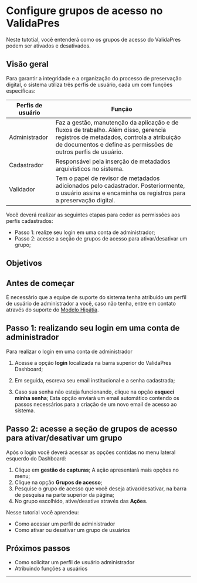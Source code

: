 # Configure grupos de acesso no ValidaPres

Neste tutotial, você entenderá como os grupos de acesso do ValidaPres podem ser ativados e desativados.
## Visão geral
Para garantir a integridade e a organização do processo de preservação digital, o sistema utiliza três perfis de usuário, cada um com funções específicas: 

| Perfis de usuário                                                                                                                                  | Função                                                                       |
| ----------------------------------------------------------------------------------------------------------------------------------------------- | -------------------------------------------------------------------------------------------------------- |
| Administrador                                                                                                         | Faz a gestão, manutenção da aplicação e de fluxos de trabalho. Além disso, gerencia registros de metadados, controla a atribuição de documentos e define as permissões de outros perfis de usuário.                                                                                       |
| Cadastrador                                                                      | Responsável pela inserção de metadados arquivísticos no sistema.                                        |
| Validador                                                                             | Tem o papel de revisor de metadados adicionados pelo cadastrador. Posteriormente, o usuário assina e encaminha os registros para a preservação digital.  


Você deverá realizar as seguintes etapas para ceder as permissões aos perfis cadastrados: 

* Passo 1: realize seu login em uma conta de administrador;
* Passo 2: acesse a seção de grupos de acesso para ativar/desativar um grupo; 


## Objetivos

## Antes de começar

É necessário que a equipe de suporte do sistema tenha atribuído um perfil de usuário de administrador a você, caso não tenha, entre em contato através do suporte do  [Modelo Hipátia](https://hipatia.ibict.br/). 


## Passo 1: realizando seu login em uma conta de administrador

Para realizar o login em uma conta de administrador

1. Acesse a opção **login** localizada na barra superior do ValidaPres Dashboard; 

2. Em seguida, escreva seu email institucional e a senha cadastrada; 

3. Caso sua senha não esteja funcionando, clique na opção **esqueci minha senha**;
   Esta opção enviará um email automático contendo os passos necessários para a criação de um novo email de acesso ao sistema. 


## Passo 2: acesse a seção de grupos de acesso para ativar/desativar um grupo
Após o login você deverá acessar as opções contidas no menu lateral esquerdo do Dashboard: 

1. Clique em **gestão de capturas**; 
A ação apresentará mais opções no menu; 
2. Clique na opção **Grupos de acesso**;
3. Pesquise o grupo de acesso que você deseja ativar/desativar, na barra de pesquisa na parte superior da página;
4. No grupo escolhido, ative/desative através das **Ações**.

Nesse tutorial você aprendeu:

* Como acessar um perfil de administrador
* Como ativar ou desativar um grupo de usuários

## Próximos passos

* Como solicitar um perfil de usuário administrador
* Atribuindo funções a usuários

---

